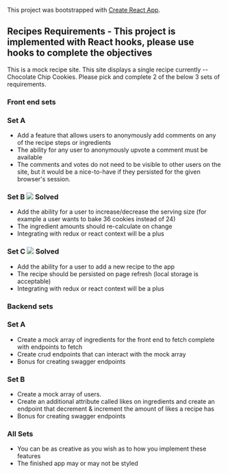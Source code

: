 This project was bootstrapped with [Create React App](https://github.com/facebook/create-react-app).

## Recipes Requirements - This project is implemented with React hooks, please use hooks to complete the objectives

This is a mock recipe site. This site displays a single recipe currently -- Chocolate Chip Cookies. Please pick and complete 2 of the below 3 sets of requirements.

### Front end sets

### Set A

- Add a feature that allows users to anonymously add comments on any of the recipe steps or ingredients
- The ability for any user to anonymously upvote a comment must be available
- The comments and votes do not need to be visible to other users on the site, but it would be a nice-to-have if they persisted for the given browser's session.

### Set B ![](https://via.placeholder.com/15/c5f015/000000?text=+) Solved

- Add the ability for a user to increase/decrease the serving size (for example a user wants to bake 36 cookies instead of 24)
- The ingredient amounts should re-calculate on change
- Integrating with redux or react context will be a plus

### Set C ![](https://via.placeholder.com/15/c5f015/000000?text=+) Solved

- Add the ability for a user to add a new recipe to the app
- The recipe should be persisted on page refresh (local storage is acceptable)
- Integrating with redux or react context will be a plus

### Backend sets

### Set A

- Create a mock array of ingredients for the front end to fetch complete with endpoints to fetch
- Create crud endpoints that can interact with the mock array
- Bonus for creating swagger endpoints

### Set B

- Create a mock array of users.
- Create an additional attribute called likes on ingredients and create an endpoint that decrement & increment the amount of likes a recipe has
- Bonus for creating swagger endpoints

### All Sets

- You can be as creative as you wish as to how you implement these features
- The finished app may or may not be styled
